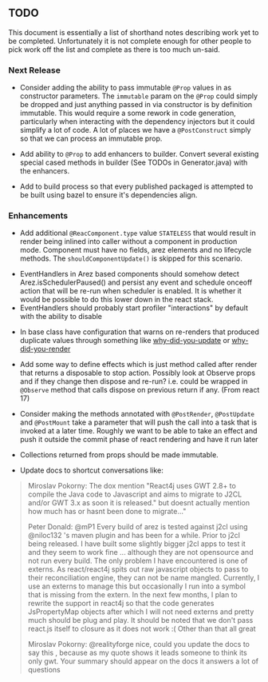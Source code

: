 ## TODO

This document is essentially a list of shorthand notes describing work yet to be completed.
Unfortunately it is not complete enough for other people to pick work off the list and
complete as there is too much un-said.

### Next Release

* Consider adding the ability to pass immutable `@Prop` values in as constructor parameters. The
  `immutable` param on the `@Prop` could simply be dropped and just anything passed in via constructor
  is by definition immutable. This would require a some rework in code generation, particularly when
  interacting with the dependency injectors but it could simplify a lot of code. A lot of places
  we have a `@PostConstruct` simply so that we can process an immutable prop.

* Add ability to `@Prop` to add enhancers to builder. Convert several existing special cased methods in builder
  (See TODOs in Generator.java) with the enhancers.

* Add to build process so that every published packaged is attempted to be built using bazel to
  ensure it's dependencies align.

### Enhancements

* Add additional `@ReacComponent.type` value `STATELESS` that would result in render being inlined into caller
  without a component in production mode. Component must have no fields, arez elements and no lifecycle methods.
  The `shouldComponentUpdate()` is skipped for this scenario.

- EventHandlers in Arez based components should somehow detect Arez.isSchedulerPaused() and persist any event and
  schedule onceoff action that will be re-run when scheduler is enabled. It is whether it would be possible to do
  this lower down in the react stack.
- EventHandlers should probably start profiler "interactions" by default with the ability to disable

* In base class have configuration that warns on re-renders that produced duplicate values through something
  like [why-did-you-update](https://github.com/maicki/why-did-you-update) or
  [why-did-you-render](https://github.com/welldone-software/why-did-you-render)

* Add some way to define effects which is just method called after render that returns a disposable to stop action.
  Possibly look at Observe props and if they change then dispose and re-run? i.e. could be wrapped in `@Observe`
  method that calls dispose on previous return if any. (From react 17)

* Consider making the methods annotated with `@PostRender`, `@PostUpdate` and `@PostMount` take a parameter that
  will push the call into a task that is invoked at a later time. Roughly we want to be able to take an effect and
  push it outside the commit phase of react rendering and have it run later

* Collections returned from props should be made immutable.

* Update docs to shortcut conversations like:

> Miroslav Pokorny: The dox mention "React4j uses GWT 2.8+ to compile the Java code to Javascript and aims to migrate to J2CL and/or GWT 3.x as soon it is released." but doesnt actually mention how much has or hasnt been done to migrate..."
>
> Peter Donald: @mP1 Every build of arez is tested against j2cl using @niloc132 's maven plugin and has been for a while. Prior to j2cl being released. I have built some slightly bigger j2cl apps to test it and they seem to work fine ... although they are not opensource and not run every build. The only problem I have encountered is one of externs. As react/react4j spits out raw javascript objects to pass to their reconciliation engine, they can not be name mangled. Currently, I use an externs to manage this but occasionally I run into a symbol that is missing from the extern. In the next few months, I plan to rewrite the support in react4j so that the code generates JsPropertyMap objects after which I will not need externs and pretty much should be plug and play. It should be noted that we don't pass react.js itself to closure as it does not work :( Other than that all great
>
> Miroslav Pokorny: @realityforge nice, could you update the docs to say this , because as my quote shows it leads someone to think its only gwt. Your summary should appear on the docs it answers a lot of questions
